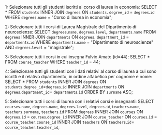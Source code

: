 1: Selezionare tutti gli studenti iscritti al corso di laurea in economia:
SELECT * 
FROM `students`
INNER JOIN `degrees`
ON `students`. `degree_id` = `degrees`.`id`
WHERE `degrees`.`name` = "Corso di laurea in economia";

2: Selezionare tutti i corsi di Laurea Magistrale del Dipartimento di neuroscienze:
SELECT `degrees`.`name`, `degrees`.`level`, `departments`.`name`
FROM `degrees`
INNER JOIN `departments`
ON `degrees`. `department_id` = `departments`.`id`
WHERE `departments`.`name` = "Dipartimento di neuroscienze" AND `degrees`.`level` = "magistrale";

3: Selezionare tutti i corsi in cui insegna Fulvio Amato (id=44):
SELECT *
FROM `course_teacher`
WHERE `teacher_id` = 44;

4:  Selezionare tutti gli studenti con i dati relativi al corso di laurea a cui
 sono iscritti e il relativo dipartimento, in ordine alfabetico per cognome e
 nome:
SELECT *
FROM `students`
INNER JOIN `degrees`
ON `students`.`degree_id`=`degrees`.`id`
INNER JOIN `departments`
ON `degrees`.`department_id`= `departments`.`id`
ORDER BY `surname` ASC;

5: Selezionare tutti i corsi di laurea con i relativi corsi e insegnanti:
SELECT `courses`.`name`, `degrees`.`name`, `degrees`.`level`, `degrees`.`id`,`teachers`.`name`, `teachers`.`surname`, `teachers`.`id`
FROM `degrees`
INNER JOIN `courses`
ON `degrees`.`id` = `courses`.`degree_id`
INNER JOIN `course_teacher`
ON `courses`.`id` = `course_teacher`.`course_id`
INNER JOIN `teachers`
ON `teachers`.`id`= `course_teacher`.`teacher_id`;
